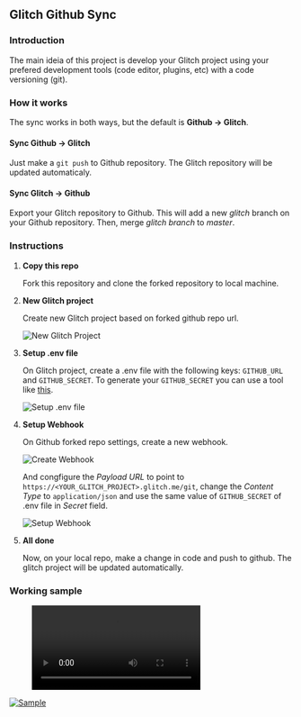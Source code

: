 ## Glitch Github Sync

### Introduction

The main ideia of this project is develop your Glitch project using your prefered development tools (code editor, plugins, etc) with a code versioning (git).

### How it works

The sync works in both ways, but the default is **Github -> Glitch**.

#### Sync Github -> Glitch

Just make a `git push` to Github repository. The Glitch repository will be updated automaticaly.

#### Sync Glitch -> Github

Export your Glitch repository to Github. This will add a new _glitch_ branch on your Github repository. Then, merge _glitch branch_ to _master_.

### Instructions

1. **Copy this repo**
  
    Fork this repository and clone the forked repository to local machine.

1. **New Glitch project**
  
    Create new Glitch project based on forked github repo url.

    ![New Glitch Project](https://i.imgur.com/JnvKxkW.png)

1. **Setup .env file**
  
    On Glitch project, create a .env file with the following keys: `GITHUB_URL` and `GITHUB_SECRET`. To generate your `GITHUB_SECRET` you can use a tool like [this](https://randomkeygen.com/).

    ![Setup .env file](https://i.imgur.com/FHICVo4.png)

1. **Setup Webhook**
  
    On Github forked repo settings, create a new webhook.

    ![Create Webhook](https://i.imgur.com/PfS29SZ.png)

    And congfigure the _Payload URL_ to point to `https://<YOUR_GLITCH_PROJECT>.glitch.me/git`, change the _Content Type_ to `application/json` and use the same value of `GITHUB_SECRET` of .env file in _Secret_ field.

    ![Setup Webhook](https://i.imgur.com/GdWiTvC.png)

1. **All done**
  
    Now, on your local repo, make a change in code and push to github. The glitch project will be updated automatically.

### Working sample

<!-- blank line -->
<figure class="video_container">
  <video controls="true" allowfullscreen="true">
    <source src="https://i.imgur.com/K4vbdnP.mp4" type="video/mp4">
  </video>
</figure>
<!-- blank line -->

[![Sample](https://i.imgur.com/S8FtqaW.gif)](https://imgur.com/K4vbdnP)

